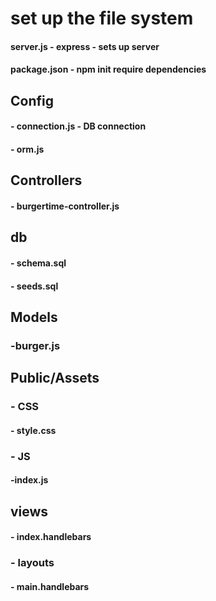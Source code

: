 # set up the file system

#### server.js - express - sets up server

#### package.json - npm init require dependencies

## Config

#### - connection.js - DB connection

#### - orm.js

## Controllers

#### - burgertime-controller.js

## db

#### - schema.sql

#### - seeds.sql

## Models

### -burger.js

## Public/Assets

### - CSS

#### - style.css

### - JS

#### -index.js

## views

#### - index.handlebars

### - layouts

#### - main.handlebars
